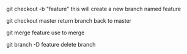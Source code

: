 git checkout -b "feature"
this will create a new branch named feature 

git checkout master 
return branch back to master 

git merge feature 
use to merge 

git branch -D feature
delete branch